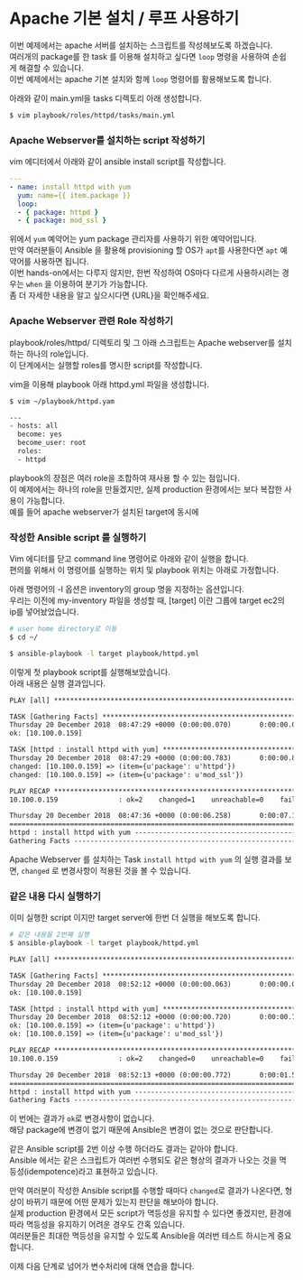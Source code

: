 # Apache 기본 설치 / 루프 사용하기
이번 예제에서는 apache 서버를 설치하는 스크립트를 작성헤보도록 하겠습니다.<br>
여러개의 package를 한 task 를 이용해 설치하고 싶다면 `loop` 명령을 사용하여 손쉽게 해결할 수 있습니다.<br>
이번 예제에서는 apache 기본 설치와 함께 `loop` 명령어를 활용해보도록 합니다.

아래와 같이 main.yml을 tasks 디렉토리 아래 생성합니다.
```bash
$ vim playbook/roles/httpd/tasks/main.yml
```

### Apache Webserver를 설치하는 script 작성하기
vim 에디터에서 아래와 같이 ansible install script를 작성합니다.
```yaml
---
- name: install httpd with yum
  yum: name={{ item.package }}
  loop:
  - { package: httpd }
  - { package: mod_ssl }
```
위에서 `yum` 예약어는 yum package 관리자를 사용하기 위한 예약어입니다. <br>
만약 여러분들이 Ansible 을 활용해 provisioning 할 OS가 `apt`를 사용한다면 `apt` 예약어를 사용하면 됩니다. <br>
이번 hands-on에서는 다루지 않지만, 한번 작성하여 OS마다 다르게 사용하시려는 경우는 `when` 을 이용하여 분기가 가능합니다.<br>
좀 더 자세한 내용을 알고 싶으시다면 {URL}을 확인해주세요.

### Apache Webserver 관련 Role 작성하기
playbook/roles/httpd/ 디렉토리 및 그 아래 스크립트는 Apache webserver를 설치하는 하나의 role입니다.<br>
이 단계에서는 실행할 roles를 명시한 script를 작성합니다.

vim을 이용해 playbook 아래 httpd.yml 파일을 생성합니다.
```bash
$ vim ~/playbook/httpd.yam
```
```bash
---
- hosts: all
  become: yes
  become_user: root
  roles:
  - httpd
```

playbook의 장점은 여러 role을 조합하여 재사용 할 수 있는 점입니다. <br>
이 예제에서는 하나의 role을 만들겠지만, 실제 production 환경에서는 보다 복잡한 사용이 가능합니다.<br>
예를 들어 apache webserver가 설치된 target에 동시에


### 작성한 Ansible script 를 실행하기
Vim 에디터를 닫고 command line 명령어로 아래와 같이 실행을 합니다.<br>
편의를 위해서 이 명령어를 실행하는 위치 및 playbook 위치는 아래로 가정합니다.

아래 명령어의 -l 옵션은 inventory의 group 명을 지정하는 옵션입니다.<br>
우리는 이전에 my-inventory 파일을 생성할 때, [target] 이란 그룹에 target ec2의 ip를 넣어놨었습니다.

```bash
# user home directory로 이동
$ cd ~/

$ ansible-playbook -l target playbook/httpd.yml
```

이렇게 첫 playbook script를 실행해보았습니다. <br>
아래 내용은 실행 결과입니다.

```txt
PLAY [all] *******************************************************************************************************

TASK [Gathering Facts] *******************************************************************************************
Thursday 20 December 2018  08:47:29 +0000 (0:00:00.070)       0:00:00.070 *****
ok: [10.100.0.159]

TASK [httpd : install httpd with yum] ****************************************************************************
Thursday 20 December 2018  08:47:29 +0000 (0:00:00.783)       0:00:00.854 *****
changed: [10.100.0.159] => (item={u'package': u'httpd'})
changed: [10.100.0.159] => (item={u'package': u'mod_ssl'})

PLAY RECAP *******************************************************************************************************
10.100.0.159               : ok=2    changed=1    unreachable=0    failed=0

Thursday 20 December 2018  08:47:36 +0000 (0:00:06.258)       0:00:07.113 *****
===============================================================================
httpd : install httpd with yum ---------------------------------------------------------------------------- 6.26s
Gathering Facts ------------------------------------------------------------------------------------------- 0.78s
```
Apache Webserver 를 설치하는 Task `install httpd with yum` 의 실행 결과를 보면, `changed` 로 변경사항이 적용된 것을 볼 수 있습니다.

### 같은 내용 다시 실행하기
이미 실행한 script 이지만 target server에 한번 더 실행을 해보도록 합니다. <br>
```bash
# 같은 내용을 2번째 실행
$ ansible-playbook -l target playbook/httpd.yml
```
```txt
PLAY [all] *******************************************************************************************************

TASK [Gathering Facts] *******************************************************************************************
Thursday 20 December 2018  08:52:12 +0000 (0:00:00.063)       0:00:00.063 *****
ok: [10.100.0.159]

TASK [httpd : install httpd with yum] ****************************************************************************
Thursday 20 December 2018  08:52:12 +0000 (0:00:00.720)       0:00:00.783 *****
ok: [10.100.0.159] => (item={u'package': u'httpd'})
ok: [10.100.0.159] => (item={u'package': u'mod_ssl'})

PLAY RECAP *******************************************************************************************************
10.100.0.159               : ok=2    changed=0    unreachable=0    failed=0

Thursday 20 December 2018  08:52:13 +0000 (0:00:00.772)       0:00:01.556 *****
===============================================================================
httpd : install httpd with yum ---------------------------------------------------------------------------- 0.77s
Gathering Facts ------------------------------------------------------------------------------------------- 0.72s
```
이 번에는 결과가 `ok`로 변경사항이 없습니다. <br>
해당 package에 변경이 없기 때문에 Ansible은 변경이 없는 것으로 판단합니다.

같은 Ansible script를 2번 이상 수행 하더라도 결과는 같아야 합니다.<br>
Ansible 에서는 같은 스크립트가 여러번 수행되도 같은 형상의 결과가 나오는 것을 멱등성(idempotence)라고 표현하고 있습니다.

만약 여러분이 작성한 Ansible script를 수행할 때마다 `changed`로 결과가 나온다면, 형상이 바뀌기 때문에 어떤 문제가 있는지 판단을 해보아야 합니다. <br>
실제 production 환경에서 모든 script가 멱등성을 유지할 수 있다면 좋겠지만, 환경에 따라 멱등성을 유지하기 어려운 경우도 간혹 있습니다. <br>
여러분들은 최대한 멱등성을 유지할 수 있도록 Ansible을 여러번 테스트 하시는게 중요합니다. <br>

이제 다음 단계로 넘어가 변수처리에 대해 연습을 합니다.
